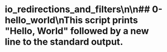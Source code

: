 # io_redirections_and_filters\n\n## 0-hello_world\nThis script prints "Hello, World" followed by a new line to the standard output.
